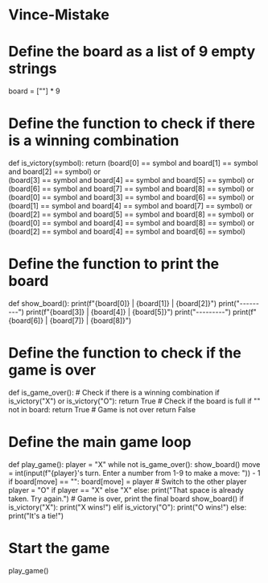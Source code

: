 # Vince-Mistake

# Define the board as a list of 9 empty strings
board = [""] * 9

# Define the function to check if there is a winning combination
def is_victory(symbol):
    return (board[0] == symbol and board[1] == symbol and board[2] == symbol) or \
           (board[3] == symbol and board[4] == symbol and board[5] == symbol) or \
           (board[6] == symbol and board[7] == symbol and board[8] == symbol) or \
           (board[0] == symbol and board[3] == symbol and board[6] == symbol) or \
           (board[1] == symbol and board[4] == symbol and board[7] == symbol) or \
           (board[2] == symbol and board[5] == symbol and board[8] == symbol) or \
           (board[0] == symbol and board[4] == symbol and board[8] == symbol) or \
           (board[2] == symbol and board[4] == symbol and board[6] == symbol)

# Define the function to print the board
def show_board():
    print(f"{board[0]} | {board[1]} | {board[2]}")
    print("---------")
    print(f"{board[3]} | {board[4]} | {board[5]}")
    print("---------")
    print(f"{board[6]} | {board[7]} | {board[8]}")

# Define the function to check if the game is over
def is_game_over():
    # Check if there is a winning combination
    if is_victory("X") or is_victory("O"):
        return True
    # Check if the board is full
    if "" not in board:
        return True
    # Game is not over
    return False

# Define the main game loop
def play_game():
    player = "X"
    while not is_game_over():
        show_board()
        move = int(input(f"{player}'s turn. Enter a number from 1-9 to make a move: ")) - 1
        if board[move] == "":
            board[move] = player
            # Switch to the other player
            player = "O" if player == "X" else "X"
        else:
            print("That space is already taken. Try again.")
    # Game is over, print the final board
    show_board()
    if is_victory("X"):
        print("X wins!")
    elif is_victory("O"):
        print("O wins!")
    else:
        print("It's a tie!")

# Start the game
play_game()
